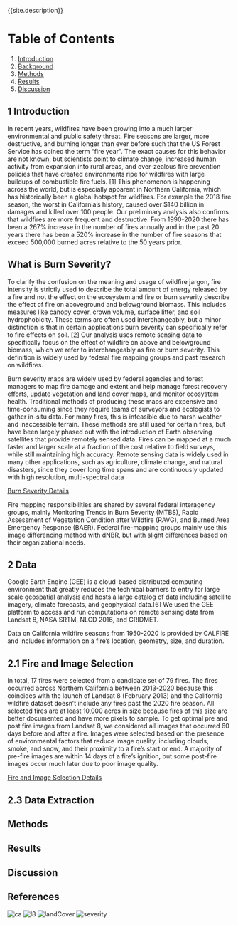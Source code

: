{{site.description}}


# Table of Contents
1. [Introduction](#introduction)
2. [Background](#background)
3. [Methods](#methods)
4. [Results](#results)
5. [Discussion](#discussion)


## 1 Introduction
In recent years, wildfires have been growing into a much larger environmental and public safety threat. Fire seasons are larger, more destructive, and burning longer than ever before such that the US Forest Service has coined the term “fire year”. The exact causes for this behavior are not known, but scientists point to climate change, increased human activity from expansion into rural areas, and over-zealous fire prevention policies that have created environments ripe for wildfires with large buildups of combustible fire fuels. [1] This phenomenon is happening across the world, but is especially apparent in Northern California, which has historically been a global hotspot for wildfires. For example the 2018 fire season, the worst in California’s history, caused over $140 billion in damages and killed over 100 people. Our preliminary analysis also confirms that wildfires are more frequent and destructive. From 1990-2020 there has been a 267% increase in the number of fires annually and in the past 20 years there has been a 520% increase in the number of fire seasons that exceed 500,000 burned acres relative to the 50 years prior.

## What is Burn Severity?

To clarify the confusion on the meaning and usage of wildfire jargon, fire intensity is strictly used to describe the total amount of energy released by a fire and not the effect on the ecosystem and fire or burn severity describe the effect of fire on aboveground and belowground biomass. This includes measures like canopy cover, crown volume, surface litter, and soil hydrophobicity. These terms are often used interchangeably, but a minor distinction is that in certain applications burn severity can specifically refer to fire effects on soil. [2]
Our analysis uses remote sensing data to specifically focus on the effect of wildfire on above and belowground biomass, which we refer to interchangeably as fire or burn severity. This definition is widely used by federal fire mapping groups and past research on wildfires.

Burn severity maps are widely used by federal agencies and forest managers to map fire damage and extent and help manage forest recovery efforts, update vegetation and land cover maps, and monitor ecosystem health. Traditional methods of producing these maps are expensive and time-consuming since they require teams of surveyors and ecologists to gather in-situ data. For many fires, this is infeasible due to harsh weather and inaccessible terrain. These methods are still used for certain fires, but have been largely phased out with the introduction of Earth observing satellites that provide remotely sensed data. Fires can be mapped at a much faster and larger scale at a fraction of the cost relative to field surveys, while still maintaining high accuracy. Remote sensing data is widely used in many other applications, such as agriculture, climate change, and natural disasters, since they cover long time spans and are continuously updated with high resolution, multi-spectral data

[Burn Severity Details](./burnSeverity.md)



Fire mapping responsibilities are shared by several federal interagency groups, mainly Monitoring Trends in Burn Severity (MTBS), Rapid Assessment of Vegetation Condition after Wildfire (RAVG), and Burned Area Emergency Response (BAER).
Federal fire-mapping groups mainly use this image differencing method with dNBR, but with slight differences based on their organizational needs.


## 2 Data
Google Earth Engine (GEE) is a cloud-based distributed computing environment that greatly reduces the technical barriers to entry for large scale geospatial analysis and hosts a large catalog of data including satellite imagery, climate forecasts, and geophysical data.[6] We used the GEE platform to access and run computations on remote sensing data from Landsat 8, NASA SRTM, NLCD 2016, and GRIDMET.

Data on California wildfire seasons from 1950-2020 is provided by CALFIRE and includes information on a fire’s location, geometry, size, and duration.

## 2.1 Fire and Image Selection
In total, 17 fires were selected from a candidate set of 79 fires. The fires occurred across Northern California between 2013-2020 because this coincides with the launch of Landsat 8 (February 2013) and the California wildfire dataset doesn’t include any fires past the 2020 fire season. All selected fires are at least 10,000 acres in size because fires of this size are better documented and have more pixels to sample. 
To get optimal pre and post fire images from Landsat 8, we considered all images that occurred 60 days before and after a fire. Images were selected based on the presence of environmental factors that reduce image quality, including clouds, smoke, and snow,
and their proximity to a fire’s start or end. A majority of pre-fire images are within 14 days of a fire’s ignition, but some post-fire images occur much later due to poor image quality.

[Fire and Image Selection Details](./fireImageDetails.md)

## 2.3 Data Extraction


## Methods


## Results

## Discussion

## References


![ca](images/CA_landCover/ca.png)
![l8](images/gifs/l8.gif)
![landCover](images/gifs/landCover.gif)
![severity](images/gifs/severity.gif)
